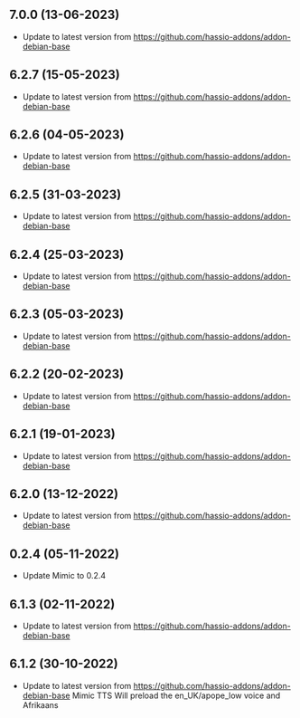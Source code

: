 
## 7.0.0 (13-06-2023)
- Update to latest version from https://github.com/hassio-addons/addon-debian-base

## 6.2.7 (15-05-2023)
- Update to latest version from https://github.com/hassio-addons/addon-debian-base

## 6.2.6 (04-05-2023)
- Update to latest version from https://github.com/hassio-addons/addon-debian-base

## 6.2.5 (31-03-2023)
- Update to latest version from https://github.com/hassio-addons/addon-debian-base

## 6.2.4 (25-03-2023)
- Update to latest version from https://github.com/hassio-addons/addon-debian-base

## 6.2.3 (05-03-2023)
- Update to latest version from https://github.com/hassio-addons/addon-debian-base

## 6.2.2 (20-02-2023)
- Update to latest version from https://github.com/hassio-addons/addon-debian-base

## 6.2.1 (19-01-2023)
- Update to latest version from https://github.com/hassio-addons/addon-debian-base

## 6.2.0 (13-12-2022)
- Update to latest version from https://github.com/hassio-addons/addon-debian-base

## 0.2.4 (05-11-2022)
- Update Mimic to 0.2.4

## 6.1.3 (02-11-2022)
- Update to latest version from https://github.com/hassio-addons/addon-debian-base

## 6.1.2 (30-10-2022)
- Update to latest version from https://github.com/hassio-addons/addon-debian-base
Mimic TTS Will preload the en_UK/apope_low voice and Afrikaans


